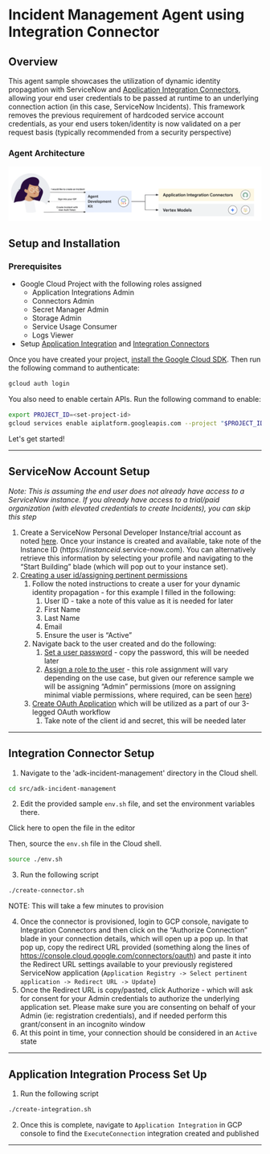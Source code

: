 # Incident Management Agent using Integration Connector

## Overview

This agent sample showcases the utilization of dynamic identity propagation with ServiceNow and [Application Integration Connectors](https://cloud.google.com/application-integration/docs/using-integration-connectors), allowing your end user credentials to be passed at runtime to an underlying connection action (in this case, ServiceNow Incidents). This framework removes the previous requirement of hardcoded service account credentials, as your end users token/identity is now validated on a per request basis (typically recommended from a security perspective)

### Agent Architecture

![architecture](https://github.com/GoogleCloudPlatform/application-integration-samples/blob/main/src/adk-incident-management/adk-incident-management-arch-flow.png?raw=true)

## Setup and Installation

### Prerequisites

- Google Cloud Project with the following roles assigned
  - Application Integrations Admin
  - Connectors Admin
  - Secret Manager Admin
  - Storage Admin
  - Service Usage Consumer
  - Logs Viewer
- Setup [Application Integration](https://cloud.google.com/application-integration/docs/setup-application-integration) and [Integration Connectors](https://cloud.google.com/integration-connectors/docs/setup-integration-connectors)

Once you have created your project, [install the Google Cloud SDK](https://cloud.google.com/sdk/docs/install). Then run the following command to authenticate:
```bash
gcloud auth login
```
You also need to enable certain APIs. Run the following command to enable:
```bash
export PROJECT_ID=<set-project-id>
gcloud services enable aiplatform.googleapis.com --project "$PROJECT_ID"
```

Let's get started!

---

## ServiceNow Account Setup

*Note: This is assuming the end user does not already have access to a ServiceNow instance. If you already have access to a trial/paid organization (with elevated credentials to create Incidents), you can skip this step*

1. Create a ServiceNow Personal Developer Instance/trial account as noted [here](https://developer.servicenow.com/dev.do#!/learn/learning-plans/washingtondc/new_to_servicenow/app_store_learnv2_buildmyfirstapp_washingtondc_exercise_obtain_a_personal_developer_instance). Once your instance is created and available, take note of the Instance ID (https://*instanceid*.service-now.com). You can alternatively retrieve this information by selecting your profile and navigating to the “Start Building” blade (which will pop out to your instance set).
2. [Creating a user id/assigning pertinent permissions](https://www.servicenow.com/docs/bundle/zurich-platform-administration/page/administer/users-and-groups/task/t_CreateAUser.html)
   1. Follow the noted instructions to create a user for your dynamic identity propagation - for this example I filled in the following:
      1. User ID - take a note of this value as it is needed for later
      2. First Name
      3. Last Name
      4. Email
      5. Ensure the user is “Active”
   2. Navigate back to the user created and do the following:
      1. [Set a user password](https://www.servicenow.com/docs/bundle/yokohama-platform-security/page/integrate/authentication/task/reset-your-password.html) - copy the password, this will be needed later
      2. [Assign a role to the user](https://www.servicenow.com/docs/bundle/yokohama-platform-administration/page/administer/users-and-groups/task/t_AssignARoleToAUser.html) - this role assignment will vary depending on the use case, but given our reference sample we will be assigning “Admin” permissions (more on assigning minimal viable permissions, where required, can be seen [here](https://www.servicenow.com/docs/bundle/zurich-platform-administration/page/administer/roles/reference/r_BaseSystemRoles.html))
   3. [Create OAuth Application](https://www.servicenow.com/docs/bundle/xanadu-security-management/page/product/secops-integration-sir/secops-integration-splunk-addon/task/configure-application-registry-splunk.html) which will be utilized as a part of our 3-legged OAuth workflow
      1. Take note of the client id and secret, this will be needed later

---

## Integration Connector Setup

1. Navigate to the 'adk-incident-management' directory in the Cloud shell.
```sh
cd src/adk-incident-management
```
2. Edit the provided sample `env.sh` file, and set the environment variables there.

Click <walkthrough-editor-open-file filePath="src/adk-incident-management/env.sh">here</walkthrough-editor-open-file> to open the file in the editor

Then, source the `env.sh` file in the Cloud shell.

```sh
source ./env.sh
```
3. Run the following script
```sh
./create-connector.sh
```

NOTE: This will take a few minutes to provision

4. Once the connector is provisioned, login to GCP console, navigate to Integration Connectors and then click on the “Authorize Connection” blade in your connection details, which will open up a pop up. In that pop up, copy the redirect URL provided (something along the lines of https://console.cloud.google.com/connectors/oauth) and paste it into the Redirect URL settings available to your previously registered ServiceNow application (`Application Registry -> Select pertinent application -> Redirect URL -> Update`)
5. Once the Redirect URL is copy/pasted, click Authorize - which will ask for consent for your Admin credentials to authorize the underlying application set. Please make sure you are consenting on behalf of your Admin (ie: registration credentials), and if needed perform this grant/consent in an incognito window
6. At this point in time, your connection should be considered in an `Active` state
   
---

## Application Integration Process Set Up

1. Run the following script 
```sh
./create-integration.sh
```
2. Once this is complete, navigate to `Application Integration` in GCP console to find the `ExecuteConnection` integration created and published

---